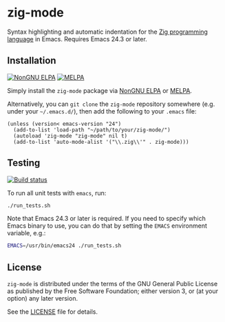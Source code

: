 # zig-mode

Syntax highlighting and automatic indentation for the
[Zig programming language](http://ziglang.org) in Emacs.  Requires Emacs 24.3 or
later.

## Installation

[![NonGNU ELPA](https://elpa.nongnu.org/nongnu/zig-mode.svg)](https://elpa.nongnu.org/nongnu/zig-mode.html)
[![MELPA](https://melpa.org/packages/zig-mode-badge.svg)](https://melpa.org/#/zig-mode)

Simply install the `zig-mode` package via [NonGNU ELPA](https://elpa.nongnu.org/) or
[MELPA](https://melpa.org/#/getting-started).

Alternatively, you can `git clone` the `zig-mode` repository somewhere
(e.g. under your `~/.emacs.d/`), then add the following to your `.emacs` file:

```elisp
(unless (version< emacs-version "24")
  (add-to-list 'load-path "~/path/to/your/zig-mode/")
  (autoload 'zig-mode "zig-mode" nil t)
  (add-to-list 'auto-mode-alist '("\\.zig\\'" . zig-mode)))
```

## Testing

[![Build status](https://ci.appveyor.com/api/projects/status/u78j130vv4l6v21t?svg=true)](https://ci.appveyor.com/project/mdsteele/zig-mode)

To run all unit tests with `emacs`, run:

```bash
./run_tests.sh
```

Note that Emacs 24.3 or later is required.  If you need to specify which Emacs
binary to use, you can do that by setting the `EMACS` environment variable,
e.g.:

```bash
EMACS=/usr/bin/emacs24 ./run_tests.sh
```

## License

`zig-mode` is distributed under the terms of the GNU General Public License as
published by the Free Software Foundation; either version 3, or (at your
option) any later version.

See the [LICENSE](LICENSE) file for details.
